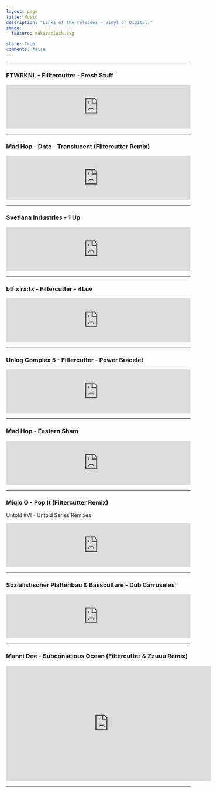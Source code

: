 ```yaml
---
layout: page
title: Music
description: "Links of the releases - Vinyl or Digital."
image:
  feature: makazeblack.svg

share: true
comments: false
---
```



---

### FTWRKNL - Filltercutter - Fresh Stuff

<iframe style="border: 0; width: 100%; height: 120px;" src="https://bandcamp.com/EmbeddedPlayer/album=3993077690/size=large/bgcol=ffffff/linkcol=0687f5/tracklist=false/artwork=small/track=2940970276/transparent=true/" seamless><a href="http://fwnl.bandcamp.com/album/ftwrknl-2">FTWRKNL #2 by FTWRKNL</a></iframe>

---

### Mad Hop - Dnte - Translucent (Filtercutter Remix)

<iframe style="border: 0; width: 100%; height: 120px;" src="https://bandcamp.com/EmbeddedPlayer/album=817380093/size=large/bgcol=ffffff/linkcol=0687f5/tracklist=false/artwork=small/track=2662396733/transparent=true/" seamless><a href="http://mad-hop.bandcamp.com/album/moments">Moments by Dnte</a></iframe>

---

### Svetlana Industries - 1 Up

<iframe style="border: 0; width: 100%; height: 120px;" src="https://bandcamp.com/EmbeddedPlayer/album=1757515684/size=large/bgcol=ffffff/linkcol=0687f5/tracklist=false/artwork=small/track=1618344830/transparent=true/" seamless><a href="https://shop.svetlanaindustries.com/album/svet001-1up">SVET001: 1UP by Filtercutter</a></iframe>

---

### btf x rx​:​tx - Filtercutter - 4Luv

<iframe style="border: 0; width: 100%; height: 120px;" src="https://bandcamp.com/EmbeddedPlayer/album=1818346369/size=large/bgcol=ffffff/linkcol=0687f5/tracklist=false/artwork=small/track=2561309440/transparent=true/" seamless><a href="https://rx-tx.org/album/btf-x-rx-tx">btf x rx:tx by Filtercutter</a></iframe>

---

### Unlog Complex 5 - Filtercutter - Power Bracelet

<iframe style="border: 0; width: 100%; height: 120px;" src="https://bandcamp.com/EmbeddedPlayer/album=1829858254/size=large/bgcol=ffffff/linkcol=0687f5/tracklist=false/artwork=small/track=2684434965/transparent=true/" seamless><a href="http://unlog1.bandcamp.com/album/va-unlog-complex-05">VA - Unlog Complex #05 by Filtercutter</a></iframe>

---

### Mad Hop - Eastern Sham

<iframe style="border: 0; width: 100%; height: 120px;" src="https://bandcamp.com/EmbeddedPlayer/album=2636814852/size=large/bgcol=ffffff/linkcol=0687f5/tracklist=false/artwork=small/track=1250204346/transparent=true/" seamless><a href="https://madhoprecords.bandcamp.com/album/mad-hop-vol-1">Mad-Hop vol.1 by Mad Hop Records</a></iframe>

---

### Miqio O - Pop It (Filtercutter Remix)
Untold #VI - Untold Series Remixes

<iframe style="border: 0; width: 100%; height: 120px;" src="https://bandcamp.com/EmbeddedPlayer/album=872319756/size=large/bgcol=ffffff/linkcol=0687f5/tracklist=false/artwork=small/track=580454481/transparent=true/" seamless><a href="https://miqio.bandcamp.com/album/untold-vi-untold-series-remixes">Untold #VI - Untold Series Remixes by Miqi O.</a></iframe>

---

### Sozialistischer Plattenbau & Bassculture - Dub Carruseles

<iframe style="border: 0; width: 100%; height: 120px;" src="https://bandcamp.com/EmbeddedPlayer/album=548321630/size=large/bgcol=ffffff/linkcol=0687f5/tracklist=false/artwork=small/track=3650853967/transparent=true/" seamless><a href="https://bassculturenl.bandcamp.com/album/dub-carruseles">DUB CARRUSELES by Selektor Depender &amp; Filtercutter</a></iframe>

---

### Manni Dee - Subconscious Ocean (Filtercutter & Zzuuu Remix)

<iframe width="560" height="315" src="https://www.youtube.com/embed/5DYXgCSwRlc" frameborder="0" allow="accelerometer; autoplay; clipboard-write; encrypted-media; gyroscope; picture-in-picture" allowfullscreen></iframe>

---

